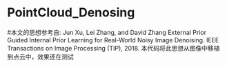 # PointCloud_Denosing
#本文的思想参考自: 
  Jun Xu, Lei Zhang, and David Zhang
  External Prior Guided Internal Prior Learning for Real-World Noisy Image Denoising.
  IEEE Transactions on Image Processing (TIP), 2018.
本代码将此思想从图像中移植到点云中，效果还在测试
